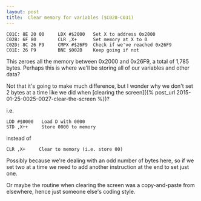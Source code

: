 ```yaml
---
layout: post
title:  Clear memory for variables ($C028—C031)
---
```


```
C01C: 8E 20 00     LDX #$2000   Set X to address 0x2000
C02B: 6F 80        CLR ,X+      Set memory at X to 0
C02D: 8C 26 F9     CMPX #$26F9  Check if we've reached 0x26F9
C01E: 26 F9        BNE $002B    Keep going if not
```

This zeroes all the memory between 0x2000 and 0x26F9, a total of 1,785 bytes. Perhaps this is where we'll be storing all of our variables and other data?

Not that it's going to make much difference, but I wonder why we don't set 2 bytes at a time like we did when [clearing the screen]({% post_url 2015-01-25-0025-0027-clear-the-screen %})?

i.e.

```
LDD #$0000   Load D with 0000
STD ,X++     Store 0000 to memory
```

instead of
```
CLR ,X+     Clear to memory (i.e. store 00)
```

Possibly because we're dealing with an odd number of bytes here, so if we set two at a time we need to add another instruction at the end to set just one.

Or maybe the routine when clearing the screen was a copy-and-paste from elsewhere, hence just someone else's coding style.
